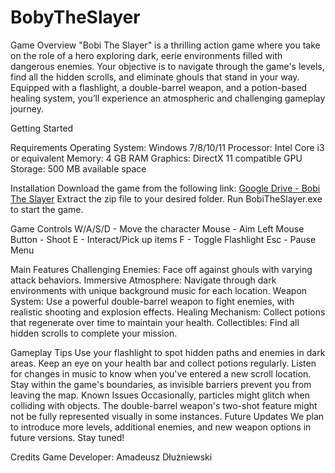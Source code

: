 # BobyTheSlayer
Game Overview
"Bobi The Slayer" is a thrilling action game where you take on the role of a hero exploring dark, eerie environments filled with dangerous enemies. Your objective is to navigate through the game's levels, find all the hidden scrolls, and eliminate ghouls that stand in your way. Equipped with a flashlight, a double-barrel weapon, and a potion-based healing system, you’ll experience an atmospheric and challenging gameplay journey.

Getting Started

Requirements
Operating System: Windows 7/8/10/11
Processor: Intel Core i3 or equivalent
Memory: 4 GB RAM
Graphics: DirectX 11 compatible GPU
Storage: 500 MB available space

Installation
Download the game from the following link: [Google Drive - Bobi The Slayer](https://drive.google.com/file/d/1cn46TuWMMvGrzXoKWs-MaO-1Tf2nfB2j/view?usp=sharing)
Extract the zip file to your desired folder.
Run BobiTheSlayer.exe to start the game.

Game Controls
W/A/S/D - Move the character
Mouse - Aim
Left Mouse Button - Shoot
E - Interact/Pick up items
F - Toggle Flashlight
Esc - Pause Menu

Main Features
Challenging Enemies: Face off against ghouls with varying attack behaviors.
Immersive Atmosphere: Navigate through dark environments with unique background music for each location.
Weapon System: Use a powerful double-barrel weapon to fight enemies, with realistic shooting and explosion effects.
Healing Mechanism: Collect potions that regenerate over time to maintain your health.
Collectibles: Find all hidden scrolls to complete your mission.

Gameplay Tips
Use your flashlight to spot hidden paths and enemies in dark areas.
Keep an eye on your health bar and collect potions regularly.
Listen for changes in music to know when you've entered a new scroll location.
Stay within the game's boundaries, as invisible barriers prevent you from leaving the map.
Known Issues
Occasionally, particles might glitch when colliding with objects.
The double-barrel weapon's two-shot feature might not be fully represented visually in some instances.
Future Updates
We plan to introduce more levels, additional enemies, and new weapon options in future versions. Stay tuned!

Credits
Game Developer: Amadeusz Dłużniewski